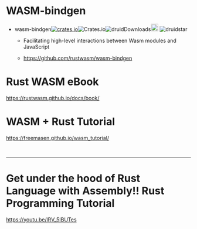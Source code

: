 # WASM-bindgen

- wasm-bindgen[![crates.io](https://img.shields.io/crates/v/wasm-bindgen.svg)](https://crates.io/crates/wasm-bindgen)![Crates.io](https://img.shields.io/crates/l/wasm-bindgen)![druidDownloads](https://img.shields.io/crates/d/druid.svg)<a href="https://github.com/rustwasm/wasm-bindgen"><img alt="githubicon" width="20px" src="https://user-images.githubusercontent.com/67513038/218287708-001511d7-1cce-42d3-92d2-4a61193b38f0.png" /></a>
  ![druidstar](https://img.shields.io/github/stars/rustwasm/wasm-bindgen.svg)

  - Facilitating high-level interactions between Wasm modules and JavaScript

  - https://github.com/rustwasm/wasm-bindgen

# Rust WASM eBook

https://rustwasm.github.io/docs/book/

# WASM + Rust Tutorial

https://freemasen.github.io/wasm_tutorial/

<br>

<hr>

# Get under the hood of Rust Language with Assembly!! Rust Programming Tutorial

https://youtu.be/lRV_5IBUTes

<br>
